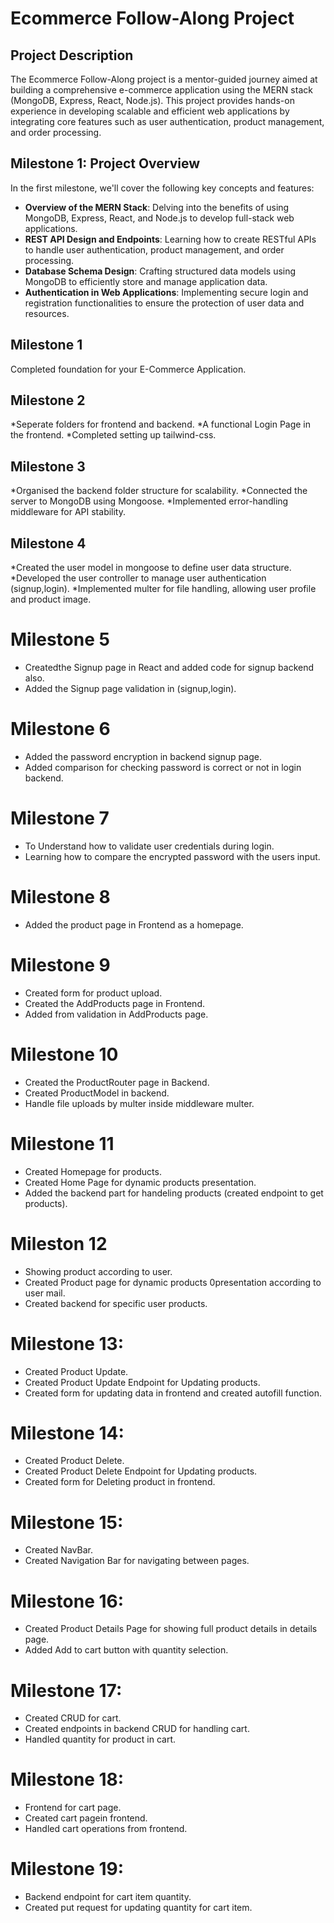 # Ecommerce Follow-Along Project

## Project Description
The Ecommerce Follow-Along project is a mentor-guided journey aimed at building a comprehensive e-commerce application using the MERN stack (MongoDB, Express, React, Node.js). This project provides hands-on experience in developing scalable and efficient web applications by integrating core features such as user authentication, product management, and order processing.

## Milestone 1: Project Overview
In the first milestone, we'll cover the following key concepts and features:

- **Overview of the MERN Stack**: Delving into the benefits of using MongoDB, Express, React, and Node.js to develop full-stack web applications.
- **REST API Design and Endpoints**: Learning how to create RESTful APIs to handle user authentication, product management, and order processing.
- **Database Schema Design**: Crafting structured data models using MongoDB to efficiently store and manage application data.
- **Authentication in Web Applications**: Implementing secure login and registration functionalities to ensure the protection of user data and resources.

## Milestone 1
Completed foundation for your E-Commerce Application.

## Milestone 2
*Seperate folders for frontend and backend.
*A functional Login Page in the frontend.
*Completed setting up tailwind-css.

## Milestone 3
*Organised the backend folder structure for scalability.
*Connected the server to MongoDB using Mongoose.
*Implemented error-handling middleware for API stability.

## Milestone 4
*Created the user model in mongoose to define user data structure.
*Developed the user controller to manage user authentication (signup,login).
*Implemented multer for file handling, allowing user profile and product image.

# Milestone 5
* Createdthe Signup page in React and added code for signup backend also.
* Added the Signup page validation in (signup,login).

# Milestone 6
* Added the password encryption in backend signup page.
* Added comparison for checking password is correct or not in login backend.

# Milestone 7
* To Understand how to validate user credentials during login.
* Learning how to compare the encrypted password with the users input.

# Milestone 8
* Added the product page in Frontend as a homepage.

# Milestone 9
* Created form for product upload.
* Created the AddProducts page in Frontend.
* Added from validation in AddProducts page.

# Milestone 10
* Created the ProductRouter page in Backend.
* Created ProductModel in backend.
* Handle file uploads by multer inside middleware multer.

# Milestone 11
* Created Homepage for products.
* Created Home Page for dynamic products presentation.
* Added the backend part for handeling products (created endpoint to get products).

# Mileston 12
* Showing product according to user.
* Created Product page for dynamic products 0presentation according to user mail.
* Created backend for specific user products.

# Milestone 13:
 * Created Product Update.
 * Created Product Update Endpoint for Updating products. 
 * Created form for updating data in frontend and created autofill function.

#  Milestone 14:
* Created Product Delete.
* Created Product Delete Endpoint for Updating products. 
* Created form for Deleting product in frontend.

# Milestone 15:
* Created NavBar.
* Created Navigation Bar for navigating between pages.

# Milestone 16:
* Created Product Details Page for showing full product details in details page.
* Added Add to cart button with quantity selection.

# Milestone 17:
* Created CRUD for cart.
* Created endpoints in backend CRUD for handling cart.
* Handled quantity for product in cart.

# Milestone 18:
* Frontend for cart page.
* Created cart pagein frontend.
* Handled cart operations from frontend.

# Milestone 19:
* Backend endpoint for cart item quantity.
* Created put request for updating quantity for cart item.